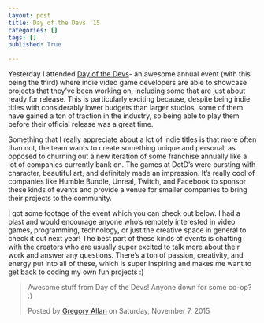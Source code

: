 ```yaml
---
layout: post
title: Day of the Devs '15
categories: []
tags: []
published: True

---
```


Yesterday I attended [Day of the Devs](http://www.dayofthedevs.com/)- an awesome annual event (with this being the third) where indie video game developers are able to showcase projects that they’ve been working on, including some that are just about ready for release. This is particularly exciting because, despite being indie titles with considerably lower budgets than larger studios, some of them have gained a ton of traction in the industry, so being able to play them before their official release was a great time.

Something that I really appreciate about a lot of indie titles is that more often than not, the team wants to create something unique and personal, as opposed to churning out a new iteration of some franchise annually like a lot of companies currently bank on. The games at DotD’s were bursting with character, beautiful art, and definitely made an impression. It’s really cool of companies like Humble Bundle, Unreal, Twitch, and Facebook to sponsor these kinds of events and provide a venue for smaller companies to bring their projects to the community.

I got some footage of the event which you can check out below. I had a blast and would encourage anyone who’s remotely interested in video games, programming, technology, or just the creative space in general to check it out next year! The best part of these kinds of events is chatting with the creators who are usually super excited to talk more about their work and answer any questions. There’s a ton of passion, creativity, and energy put into all of these, which is super inspiring and makes me want to get back to coding my own fun projects :)

<div id="fb-root"></div><script>(function(d, s, id) {  var js, fjs = d.getElementsByTagName(s)[0];  if (d.getElementById(id)) return;  js = d.createElement(s); js.id = id;  js.src = "//connect.facebook.net/en_US/sdk.js#xfbml=1&version=v2.3";  fjs.parentNode.insertBefore(js, fjs);}(document, 'script', 'facebook-jssdk'));</script><div class="fb-video" data-allowfullscreen="1" data-href="/GregRV/videos/vb.24611787/10101841477441487/?type=3"><div class="fb-xfbml-parse-ignore"><blockquote cite="https://www.facebook.com/GregRV/videos/10101841477441487/"><a href="https://www.facebook.com/GregRV/videos/10101841477441487/"></a><p>Awesome stuff from Day of the Devs! Anyone down for some co-op? :)</p>Posted by <a href="#" role="button">Gregory Allan</a> on Saturday, November 7, 2015</blockquote></div></div>
